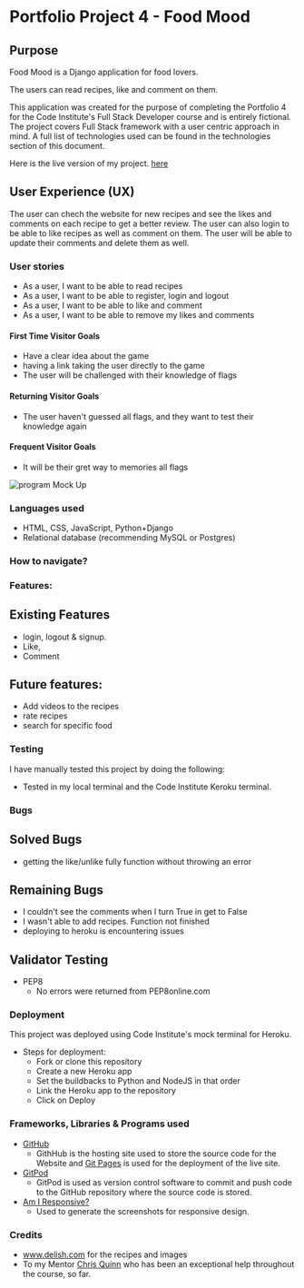 # Portfolio Project 4 - Food Mood
## Purpose

Food Mood is a Django application for food lovers.

The users can read recipes, like and comment on them.

This application was created for the purpose of completing the Portfolio 4 for the Code Institute's Full Stack Developer course and is entirely fictional.
The project covers Full Stack framework with a user centric approach in mind.  A full list of technologies used can be found in the technologies section of this document.

Here is the live version of my project. [here](https://foodupmood.herokuapp.com/)

## User Experience (UX)
The user can chech the website for new recipes and see the likes and comments on each recipe to get a better review. The user can also login to be able to like recipes as well as comment on them. The user will be able to update their comments and delete them as well.

### User stories
* As a user, I want to be able to read recipes
* As a user, I want to be able to register, login and logout
* As a user, I want to be able to like and comment 
* As a user, I want to be able to remove my likes and comments 

#### First Time Visitor Goals
* Have a clear idea about the game
* having a link taking the user directly to the game
* The user will be challenged with their knowledge of flags

#### Returning Visitor Goals
* The user haven't guessed all flags, and they want to test their knowledge again

#### Frequent Visitor Goals
* It will be their gret way to memories all flags

![program Mock Up](assets/images/.jpg)
### Languages used
* HTML, CSS, JavaScript, Python+Django
* Relational database (recommending MySQL or Postgres)

### How to navigate?


### Features:

## Existing Features
- login, logout & signup.
- Like,
- Comment

## Future features:
- Add videos to the recipes
- rate recipes
- search for specific food

### Testing

I have manually tested this project by doing the following:
- Tested in my local terminal and the Code Institute Keroku terminal.

### Bugs
## Solved Bugs
- getting the like/unlike fully function without throwing an error

## Remaining Bugs
- I couldn't see the comments when I turn True in get to False
- I wasn't able to add recipes. Function not finished
- deploying to heroku is encountering issues

## Validator Testing
- PEP8
    - No errors were returned from PEP8online.com

### Deployment

This project was deployed using Code Institute's mock terminal for Heroku.
- Steps for deployment:
    - Fork or clone this repository
    - Create a new Heroku app
    - Set the buildbacks to Python and NodeJS in that order
    - Link the Heroku app to the repository
    - Click on Deploy

### Frameworks, Libraries & Programs used
* [GitHub](https://github.com/)
	* GithHub is the hosting site used to store the source code for the Website and [Git Pages](https://pages.github.com/) is used for the deployment of the live site.
* [GitPod](https://gitpod.io/)
	* GitPod is used as version control software to commit and push code to the GitHub repository where the source code is stored.
* [Am I Responsive?](http://ami.responsivedesign.is/)
	* Used to generate the screenshots for responsive design.

### Credits
- www.delish.com for the recipes and images
- To my Mentor [Chris Quinn](https://github.com/10xOXR) who has been an exceptional help throughout the course, so far.
